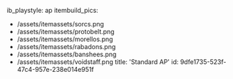 ib_playstyle: ap
itembuild_pics:
  - /assets/itemassets/sorcs.png
  - /assets/itemassets/protobelt.png
  - /assets/itemassets/morellos.png
  - /assets/itemassets/rabadons.png
  - /assets/itemassets/banshees.png
  - /assets/itemassets/voidstaff.png
title: 'Standard AP'
id: 9dfe1735-523f-47c4-957e-238e014e951f
